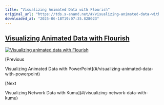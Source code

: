```yaml
---
title: "Visualizing Animated Data with Flourish"
original_url: "https://tds.s-anand.net/#/visualizing-animated-data-with-flourish?id=visualizing-animated-data-with-flourish"
downloaded_at: "2025-06-18T19:07:35.828023"
---
```


[Visualizing Animated Data with Flourish](#/visualizing-animated-data-with-flourish?id=visualizing-animated-data-with-flourish)
-------------------------------------------------------------------------------------------------------------------------------

[![Visualizing animated data with Flourish](https://i.ytimg.com/vi_webp/JrnIu5Bm8i4/sddefault.webp)](https://youtu.be/JrnIu5Bm8i4)

[Previous

Visualizing Animated Data with PowerPoint](#/visualizing-animated-data-with-powerpoint)

[Next

Visualizing Network Data with Kumu](#/visualizing-network-data-with-kumu)